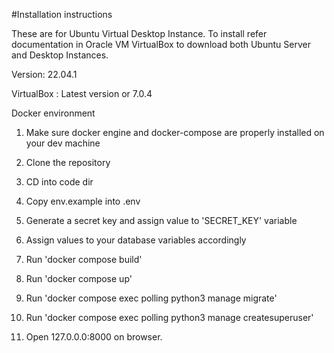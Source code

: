#Installation instructions

These are for Ubuntu Virtual Desktop Instance. To install refer documentation in Oracle VM VirtualBox to download both Ubuntu Server and Desktop Instances.

Version: 22.04.1

VirtualBox : Latest version or 7.0.4

Docker environment

1. Make sure docker engine and docker-compose are properly installed on your dev machine

2. Clone the repository

3. CD into code dir

4. Copy env.example into .env

5. Generate a secret key and assign value to 'SECRET_KEY' variable

6. Assign values to your database variables accordingly

7. Run 'docker compose build'

8. Run 'docker compose up'

9. Run 'docker compose exec polling python3 manage migrate'

10. Run 'docker compose exec polling python3 manage createsuperuser'

11. Open 127.0.0.0:8000 on browser.


